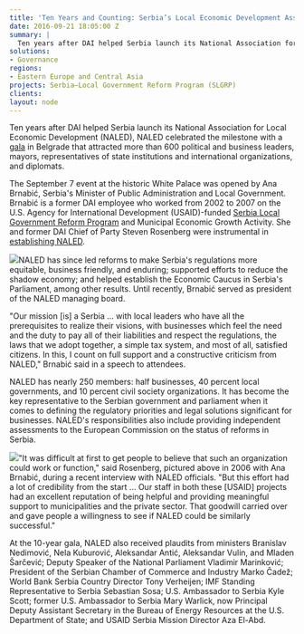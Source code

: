 ```yaml
---
title: 'Ten Years and Counting: Serbia’s Local Economic Development Association Throws a Birthday Party'
date: 2016-09-21 18:05:00 Z
summary: |
  Ten years after DAI helped Serbia launch its National Association for Local Economic Development (NALED), NALED celebrated the milestone with a [gala](http://www.naled-serbia.org/en/news/details/1077/NALED-celebrated-its-10th-birthday) in Belgrade that attracted more than 600 political and business leaders, mayors, representatives of state institutions and international organizations, and diplomats.
solutions:
- Governance
regions:
- Eastern Europe and Central Asia
projects: Serbia—Local Government Reform Program (SLGRP)
clients:
layout: node
---
```

Ten years after DAI helped Serbia launch its National Association for Local Economic Development (NALED), NALED celebrated the milestone with a [gala][1] in Belgrade that attracted more than 600 political and business leaders, mayors, representatives of state institutions and international organizations, and diplomats.

The September 7 event at the historic White Palace was opened by Ana Brnabić, Serbia's Minister of Public Administration and Local Government. Brnabić is a former DAI employee who worked from 2002 to 2007 on the U.S. Agency for International Development (USAID)-funded [Serbia Local Government Reform Program][2] and Municipal Economic Growth Activity. She and former DAI Chief of Party Steven Rosenberg were instrumental in [establishing NALED][3].

![][4]NALED has since led reforms to make Serbia's regulations more equitable, business friendly, and enduring; supported efforts to reduce the shadow economy; and helped establish the Economic Caucus in Serbia's Parliament, among other results. Until recently, Brnabić served as president of the NALED managing board.

"Our mission [is] a Serbia … with local leaders who have all the prerequisites to realize their visions, with businesses which feel the need and the duty to pay all of their liabilities and respect the regulations, the laws that we adopt together, a simple tax system, and most of all, satisfied citizens. In this, I count on full support and a constructive criticism from NALED," Brnabić said in a speech to attendees.

NALED has nearly 250 members: half businesses, 40 percent local governments, and 10 percent civil society organizations. It has become the key representative to the Serbian government and parliament when it comes to defining the regulatory priorities and legal solutions significant for businesses. NALED's responsibilities also include providing independent assessments to the European Commission on the status of reforms in Serbia.

![][5]"It was difficult at first to get people to believe that such an organization could work or function," said Rosenberg, pictured above in 2006 with Ana Brnabić, during a recent interview with NALED officials. "But this effort had a lot of credibility from the start ... Our staff in both these [USAID] projects had an excellent reputation of being helpful and providing meaningful support to municipalities and the private sector. That goodwill carried over and gave people a willingness to see if NALED could be similarly successful."

At the 10-year gala, NALED also received plaudits from ministers Branislav Nedimović, Nela Kuburović, Aleksandar Antić, Aleksandar Vulin, and Mladen Šarčević; Deputy Speaker of the National Parliament Vladimir Marinković; President of the Serbian Chamber of Commerce and Industry Marko Čadež; World Bank Serbia Country Director Tony Verheijen; IMF Standing Representative to Serbia Sebastian Sosa; U.S. Ambassador to Serbia Kyle Scott; former U.S. Ambassador to Serbia Mary Warlick, now Principal Deputy Assistant Secretary in the Bureau of Energy Resources at the U.S. Department of State; and USAID Serbia Mission Director Aza El-Abd.

[1]: http://www.naled-serbia.org/en/news/details/1077/NALED-celebrated-its-10th-birthday
[2]: /our-work/projects/serbia-local-government-reform-program-slgrp
[3]: http://naled.rs/download/Monografija-ENG-web.pdf
[4]: /assets/images/news/DAI-News----Serbia-NALED-2.jpg
[5]: /assets/images/news/DAI-News----Serbia-NALED-4.jpg
